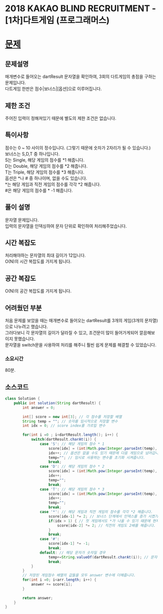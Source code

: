 # 2018 KAKAO BLIND RECRUITMENT - [1차]다트게임 (프로그래머스)

# [문제](https://school.programmers.co.kr/learn/courses/30/lessons/17682)

## 문제설명

매개변수로 들어오는 dartResult 문자열을 확인하여, 3회의 다트게임의 총점을 구하는 문제입니다.  
다트게임 한판은 점수|보너스|[옵션]으로 이루어집니다.  

## 제한 조건

주어진 입력이 정해져있기 때문에 별도의 제한 조건은 없습니다.

## 특이사항

점수는 0 ~ 10 사이의 정수입니다. (그렇기 때문에 숫자가 2자리가 될 수 있습니다.)  
보너스는 S,D,T 중 하나입니다.  
    S는 Single, 해당 게임의 점수를 *1 해줍니다.  
    D는 Double, 해당 게임의 점수를 *2 해줍니다.  
    T는 Triple, 해당 게임의 점수를 *3 해줍니다.  
옵션은 *나 # 중 하나이며, 없을 수도 있습니다.  
    *는 해당 게임과 직전 게임의 점수를 각각 *2 해줍니다.  
    #은 해당 게임의 점수를 * -1 해줍니다.

## 풀이 설명

문자열 문제입니다.  
입력의 문자열을 인덱싱하여 문자 단위로 확인하여 처리해주었습니다.

## 시간 복잡도

처리해야하는 문자열의 최대 길이가 12입니다.  
O(N)의 시간 복잡도를 가지게 됩니다.

## 공간 복잡도

O(N)의 공간 복잡도를 가지게 됩니다.  

## 어려웠던 부분

처음 문제를 보았을 때는 매개변수로 들어오는 dartResult를 3개의 게임(3개의 문자열)으로 나누려고 했습니다.  
그러다보니 각 문자열의 길이가 달라질 수 있고, 조건문이 많이 들어가게되어 깔끔해보이지 못했습니다.  
문자열을 switch문을 사용하여 처리를 해주니 훨씬 쉽게 문제를 해결할 수 있었습니다.


### 소요시간

80분.

## 소스코드

```java
class Solution {
    public int solution(String dartResult) {
        int answer = 0;
        
        int[] score = new int[3]; // 각 점수를 저장할 배열
        String temp = ""; // 숫자를 임시적으로 저장할 변수
        int idx = 0; // score index를 가르킬 변수
        
        for(int i =0 ; i<dartResult.length(); i++) {
            switch(dartResult.charAt(i)) {
                case 'S': // 해당 게임의 점수 * 1
                    score[idx] = (int)Math.pow(Integer.parseInt(temp), 1);
                    idx++; // 옵션은 없을 수도 있기 때문에 다음 게임으로 넘어갑니다.
                    temp=""; // 임시로 사용하는 변수를 초기화 시켜줍니다.
                    break;
                case 'D': // 해당 게임의 점수 * 2
                    score[idx] = (int)Math.pow(Integer.parseInt(temp), 2);
                    idx++;
                    temp="";
                    break;
                case 'T': // 해당 게임의 점수 * 3
                    score[idx] = (int)Math.pow(Integer.parseInt(temp), 3);
                    idx++;
                    temp="";
                    break;
                case '*': // 해당 게임과 직전 게임의 점수를 각각 *2 해줍니다.
                    score[idx-1] *= 2; // 보너스 단계에서 인덱스를 증가 시켰기 때문에 옵션이 나오면 (idx-1)번째에 *2를 해줍니다.
                    if(idx > 1) { // 첫 게임에서도 *가 나올 수 있기 때문에 현재 진행중인 게임이 2번째 이상일 때 
                        score[idx-2] *= 2; // 직전의 게임도 2배를 해줍니다.
                    }
                    break;
                case '#':
                    score[idx-1] *= -1;
                    break;
                default: // 해당 문자가 숫자일 경우
                    temp+=String.valueOf(dartResult.charAt(i)); // 문자열로 변환하여 temp에 저장해줍니다.
                    break;  
            }
        }
        // 저장된 게임점수 배열의 값들을 모두 answer 변수에 더해줍니다.
        for(int i =0; i<arr.length; i++) {
            answer += score[i];
        }
        
        return answer;
    }
}
```
